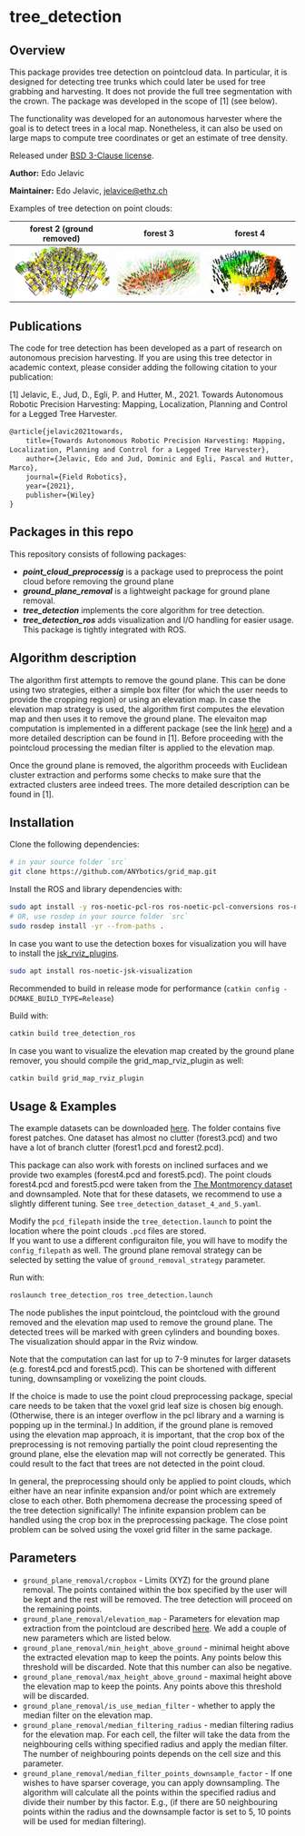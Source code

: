 # tree_detection

## Overview

This package provides tree detection on pointcloud data. In particular, it is designed for detecting tree trunks which could later be used for tree grabbing and harvesting. It does not provide the full tree segmentation with the crown. The package was developed in the scope of [1] (see below).

The functionality was developed for an autonomous harvester where the goal is to detect trees in a local map. Nonetheless, it can also be used on large maps to compute tree coordinates or get an estimate of tree density.

Released under [BSD 3-Clause license](LICENSE).

**Author:** Edo Jelavic

**Maintainer:** Edo Jelavic, [jelavice@ethz.ch](jelavice@ethz.ch)

Examples of tree detection on point clouds:

| forest 2 (ground removed)| forest 3 | forest 4 |
|:--------:|------------------|--------------|
|[![forest2](doc/forest2.jpg)](doc/forest2.jog)|[![forest3](doc/forest3.jpg)](doc/forest3.jpg)|[![forest4](doc/forest4.jpg)](doc/forest4.jpg)|

## Publications
The code for tree detection has been developed as a part of research on autonomous precision harvesting. If you are using this tree detector in academic context, please consider adding the following citation to your publication:

[1] Jelavic, E., Jud, D., Egli, P. and Hutter, M., 2021. Towards Autonomous Robotic Precision Harvesting: Mapping, Localization, Planning and Control for a Legged Tree Harvester.
 
    @article{jelavic2021towards,
        title={Towards Autonomous Robotic Precision Harvesting: Mapping, Localization, Planning and Control for a Legged Tree Harvester},
        author={Jelavic, Edo and Jud, Dominic and Egli, Pascal and Hutter, Marco},
        journal={Field Robotics},
        year={2021},
        publisher={Wiley}
    }
   
## Packages in this repo
This repository consists of following packages:

* ***point_cloud_preprocessig*** is a package used to preprocess the point cloud before removing the ground plane
* ***ground_plane_removal*** is a lightweight package for ground plane removal. 
* ***tree_detection*** implements the core algorithm for tree detection. 
* ***tree_detection_ros*** adds visualization and I/O handling for easier usage. This package is tightly integrated with ROS.


## Algorithm description

The algorithm first attempts to remove the gound plane. This can be done using two strategies, either a simple box filter (for which the user needs to provide the cropping region) or using an elevation map. In case the elevation map strategy is used, the algorithm first computes the elevation map and then uses it to remove the ground plane. The elevaiton map computation is implemented in a different package (see the link [here](https://github.com/ANYbotics/grid_map/tree/master/grid_map_pcl)) and a more detailed description can be found in [1]. Before proceeding with the pointcloud processing the median filter is applied to the elevation map.

Once the ground plane is removed, the algorithm proceeds with Euclidean cluster extraction and performs some checks to make sure that the extracted clusters aree indeed trees. The more detailed description can be found in [1].

## Installation

Clone the following dependencies:
```bash
# in your source folder `src`
git clone https://github.com/ANYbotics/grid_map.git
```

Install the ROS and library dependencies with:
```bash
sudo apt install -y ros-noetic-pcl-ros ros-noetic-pcl-conversions ros-noetic-jsk-recognition-msgs ros-noetic-tf2-geometry-msgs 
# OR, use rosdep in your source folder `src` 
sudo rosdep install -yr --from-paths .
```
In case you want to use the detection boxes for visualization you will have to install the [jsk_rviz_plugins](http://wiki.ros.org/jsk_rviz_plugins).
```bash
sudo apt install ros-noetic-jsk-visualization
```
Recommended to build in release mode for performance (`catkin config -DCMAKE_BUILD_TYPE=Release`)

Build with:  
```bash
catkin build tree_detection_ros
```
In case you want to visualize the elevation map created by the ground plane remover, you should compile the grid_map_rviz_plugin as well:
```bash
catkin build grid_map_rviz_plugin
```


## Usage & Examples

The example datasets can be downloaded [here](https://drive.google.com/drive/folders/1m_sRtMN5n6-ShQvnbCfedKIVpoupao5u?usp=sharing). The folder contains five forest patches.  One dataset has almost no clutter (forest3.pcd) and two have a lot of branch clutter (forest1.pcd and forest2.pcd). 

This package can also work with forests on inclined surfaces and we provide two examples (forest4.pcd and forest5.pcd). The point clouds forest4.pcd and forest5.pcd were taken from the [The Montmorency dataset](https://norlab.ulaval.ca/research/montmorencydataset/) and downsampled. Note that for these datasets, we recommend to use a slightly different tuning. See `tree_detection_dataset_4_and_5.yaml`.

Modify the `pcd_filepath` inside the `tree_detection.launch` to point the location where the point clouds `.pcd` files are stored.  
If you want to use a different configuraiton file, you will have to modify the `config_filepath` as well. The ground plane removal strategy can be selected by setting the value of `ground_removal_strategy` parameter.

Run with:
```bash
roslaunch tree_detection_ros tree_detection.launch
```
The node publishes the input pointcloud, the pointcloud with the ground removed and the elevation map used to remove the ground plane. The detected trees will be marked with green cylinders and bounding boxes. The visualization should appar in the Rviz window.

Note that the computation can last for up to 7-9 minutes for larger datasets (e.g. forest4.pcd and forest5.pcd). This can be shortened with different tuning, downsampling or voxelizing the point clouds.

If the choice is made to use the point cloud preprocessing package, special care needs to be taken that the voxel grid leaf size is chosen big enough. (Otherwise, there is an integer overflow in the pcl library and a warning is popping up in the terminal.) In addition, if the ground plane is removed using the elevation map approach, it is important, that the crop box of the preprocessing is not removing partially the point cloud representing the ground plane, else the elevation map will not correctly be generated. This could result to the fact that trees are not detected in the point cloud.

In general, the preprocessing should only be applied to point clouds, which either have an near infinite expansion and/or point which are extremely close to each other. Both phemomena decrease the processing speed of the tree detection significally! The infinite expansion problem can be handled using the crop box in the preprocessing package. The close point problem can be solved using the voxel grid filter in the same package.


## Parameters

* `ground_plane_removal/cropbox` - Limits (XYZ) for the ground plane removal. The points contained within the box specified by the user will be kept and the rest will be removed. The tree detection will proceed on the remaining points.
* `ground_plane_removal/elevation_map` - Parameters for elevation map extraction from the pointcloud are described [here](https://github.com/ANYbotics/grid_map/tree/master/grid_map_pcl). We add a couple of new parameters which are listed below.
* `ground_plane_removal/min_height_above_ground` - minimal height above the extracted elevation map to keep the points. Any points below this threshold will be discarded. Note that this number can also be negative.
* `ground_plane_removal/max_height_above_ground` - maximal height above the elevation map to keep the points. Any points above this threshold will be discarded.
* `ground_plane_removal/is_use_median_filter` - whether to apply the median filter on the elevation map.
* `ground_plane_removal/median_filtering_radius` - median filtering radius for the elevation map. For each cell, the filter will take the data from the neighbouring cells withing specified radius and apply the median filter. The number of neighbouring points depends on the cell size and this parameter.
* `ground_plane_removal/median_filter_points_downsample_factor` - If one wishes to have sparser coverage, you can apply downsampling. The algorithm will calculate all the points within the specified radius and divide their number by this factor. E.g., (if there are 50 neighbouring points within the radius and the downsample factor is set to 5, 10 points will be used for median filtering).


